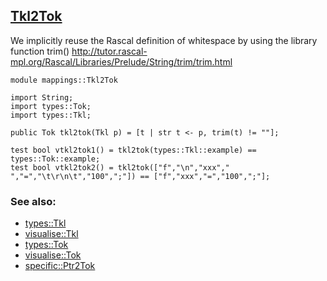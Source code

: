 ## [Tkl2Tok](https://github.com/grammarware/bx-parsing/blob/master/src/mappings/Tkl2Tok.rsc)

We implicitly reuse the Rascal definition of whitespace by using the library function
trim()
http://tutor.rascal-mpl.org/Rascal/Libraries/Prelude/String/trim/trim.html

```
module mappings::Tkl2Tok

import String;
import types::Tok;
import types::Tkl;

public Tok tkl2tok(Tkl p) = [t | str t <- p, trim(t) != ""];

test bool vtkl2tok1() = tkl2tok(types::Tkl::example) == types::Tok::example;
test bool vtkl2tok2() = tkl2tok(["f","\n","xxx"," ","=","\t\r\n\t","100",";"]) == ["f","xxx","=","100",";"];
```

### See also:
* [types::Tkl](https://github.com/grammarware/bx-parsing/blob/master/src/types/Tkl.rsc)
* [visualise::Tkl](https://github.com/grammarware/bx-parsing/blob/master/src/visualise/Tkl.rsc)
* [types::Tok](https://github.com/grammarware/bx-parsing/blob/master/src/types/Tok.rsc)
* [visualise::Tok](https://github.com/grammarware/bx-parsing/blob/master/src/visualise/Tok.rsc)
* [specific::Ptr2Tok](https://github.com/grammarware/bx-parsing/blob/master/src/specific/Ptr2Tok.rsc)
